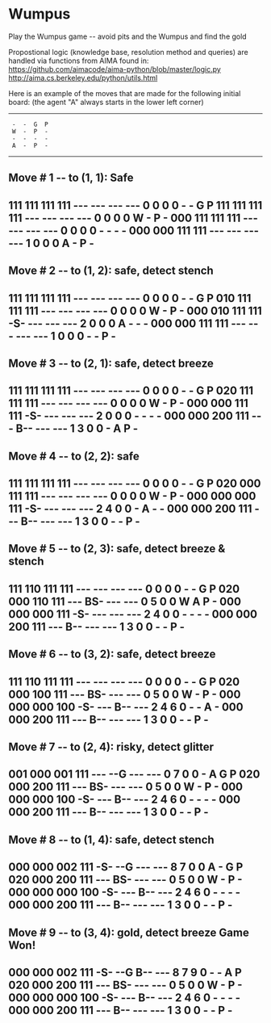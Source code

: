 # Wumpus
Play the Wumpus game -- avoid pits and the Wumpus and find the gold

Propostional logic (knowledge base, resolution method and queries) are handled via functions from AIMA found in:
https://github.com/aimacode/aima-python/blob/master/logic.py
http://aima.cs.berkeley.edu/python/utils.html

Here is an example of the moves that are made for the following initial board:
(the agent "A" always starts in the lower left corner)

--------------------
     -  -  G  P 
     W  -  P  - 
     -  -  -  - 
     A  -  P  - 
--------------------

Move # 1 -- to (1, 1): Safe
------------------------------------------------------------------------
111  111  111  111     ---  ---  ---  ---      0  0  0  0     -  -  G  P 
111  111  111  111     ---  ---  ---  ---      0  0  0  0     W  -  P  - 
000  111  111  111     ---  ---  ---  ---      0  0  0  0     -  -  -  - 
000  000  111  111     ---  ---  ---  ---      1  0  0  0     A  -  P  - 
------------------------------------------------------------------------
Move # 2 -- to (1, 2): safe, detect stench
------------------------------------------------------------------------
111  111  111  111     ---  ---  ---  ---      0  0  0  0     -  -  G  P 
010  111  111  111     ---  ---  ---  ---      0  0  0  0     W  -  P  - 
000  010  111  111     -S-  ---  ---  ---      2  0  0  0     A  -  -  - 
000  000  111  111     ---  ---  ---  ---      1  0  0  0     -  -  P  - 
------------------------------------------------------------------------
Move # 3 -- to (2, 1): safe, detect breeze
------------------------------------------------------------------------
111  111  111  111     ---  ---  ---  ---      0  0  0  0     -  -  G  P 
020  111  111  111     ---  ---  ---  ---      0  0  0  0     W  -  P  - 
000  000  111  111     -S-  ---  ---  ---      2  0  0  0     -  -  -  - 
000  000  200  111     ---  B--  ---  ---      1  3  0  0     -  A  P  - 
------------------------------------------------------------------------
Move # 4 -- to (2, 2): safe
------------------------------------------------------------------------
111  111  111  111     ---  ---  ---  ---      0  0  0  0     -  -  G  P 
020  000  111  111     ---  ---  ---  ---      0  0  0  0     W  -  P  - 
000  000  000  111     -S-  ---  ---  ---      2  4  0  0     -  A  -  - 
000  000  200  111     ---  B--  ---  ---      1  3  0  0     -  -  P  - 
------------------------------------------------------------------------
Move # 5 -- to (2, 3): safe, detect breeze & stench
------------------------------------------------------------------------
111  110  111  111     ---  ---  ---  ---      0  0  0  0     -  -  G  P 
020  000  110  111     ---  BS-  ---  ---      0  5  0  0     W  A  P  - 
000  000  000  111     -S-  ---  ---  ---      2  4  0  0     -  -  -  - 
000  000  200  111     ---  B--  ---  ---      1  3  0  0     -  -  P  - 
------------------------------------------------------------------------
Move # 6 -- to (3, 2): safe, detect breeze
------------------------------------------------------------------------
111  110  111  111     ---  ---  ---  ---      0  0  0  0     -  -  G  P 
020  000  100  111     ---  BS-  ---  ---      0  5  0  0     W  -  P  - 
000  000  000  100     -S-  ---  B--  ---      2  4  6  0     -  -  A  - 
000  000  200  111     ---  B--  ---  ---      1  3  0  0     -  -  P  - 
------------------------------------------------------------------------
Move # 7 -- to (2, 4): risky, detect glitter
------------------------------------------------------------------------
001  000  001  111     ---  --G  ---  ---      0  7  0  0     -  A  G  P 
020  000  200  111     ---  BS-  ---  ---      0  5  0  0     W  -  P  - 
000  000  000  100     -S-  ---  B--  ---      2  4  6  0     -  -  -  - 
000  000  200  111     ---  B--  ---  ---      1  3  0  0     -  -  P  - 
------------------------------------------------------------------------
Move # 8 -- to (1, 4): safe, detect stench
------------------------------------------------------------------------
000  000  002  111     -S-  --G  ---  ---      8  7  0  0     A  -  G  P 
020  000  200  111     ---  BS-  ---  ---      0  5  0  0     W  -  P  - 
000  000  000  100     -S-  ---  B--  ---      2  4  6  0     -  -  -  - 
000  000  200  111     ---  B--  ---  ---      1  3  0  0     -  -  P  - 
------------------------------------------------------------------------
Move # 9 -- to (3, 4): gold, detect breeze
Game Won!
------------------------------------------------------------------------
000  000  002  111     -S-  --G  B--  ---      8  7  9  0     -  -  A  P 
020  000  200  111     ---  BS-  ---  ---      0  5  0  0     W  -  P  - 
000  000  000  100     -S-  ---  B--  ---      2  4  6  0     -  -  -  - 
000  000  200  111     ---  B--  ---  ---      1  3  0  0     -  -  P  - 
------------------------------------------------------------------------

